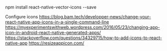 
npm install react-native-vector-icons --save

Configure icons
https://blog.bam.tech/developper-news/change-your-react-native-app-icons-in-a-single-command-line
https://myexperimentswithweb.wordpress.com/2016/05/23/changing-app-icon-in-android-react-native-generated-apps/
https://stackoverflow.com/questions/34329715/how-to-add-icons-to-react-native-app
https://resizeappicon.com/
